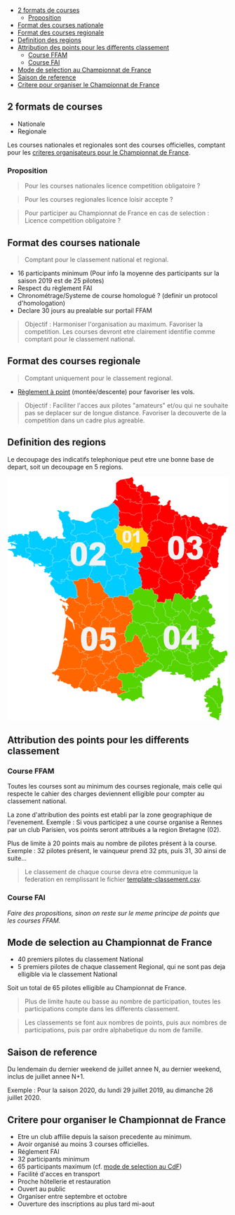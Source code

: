 <!-- TOC -->

- [2 formats de courses](#2-formats-de-courses)
  - [Proposition](#proposition)
- [Format des courses nationale](#format-des-courses-nationale)
- [Format des courses regionale](#format-des-courses-regionale)
- [Definition des regions](#definition-des-regions)
- [Attribution des points pour les differents classement](#attribution-des-points-pour-les-differents-classement)
  - [Course FFAM](#course-ffam)
  - [Course FAI](#course-fai)
- [Mode de selection au Championnat de France](#mode-de-selection-au-championnat-de-france)
- [Saison de reference](#saison-de-reference)
- [Critere pour organiser le Championnat de France](#critere-pour-organiser-le-championnat-de-france)

<!-- /TOC -->

## 2 formats de courses

- Nationale
- Regionale

Les courses nationales et regionales sont des courses officielles, comptant pour les [criteres organisateurs pour le Championnat de France](#critere-pour-organiser-le-championnat-de-france).

### Proposition

> Pour les courses nationales licence competition obligatoire ?

> Pour les courses regionales licence loisir accepte ?

> Pour participer au Championnat de France en cas de selection : Licence competition obligatoire ?

## Format des courses nationale

> Comptant pour le classement national et regional.

- 16 participants minimum (Pour info la moyenne des participants sur la saison 2019 est de 25 pilotes)
-	Respect du règlement FAI
-	Chronométrage/Systeme de course homologué ? (definir un protocol d'homologation)
- Declare 30 jours au prealable sur portail FFAM

> Objectif : Harmoniser l'organisation au maximum. Favoriser la competition. Les courses devront etre clairement identifie comme comptant pour le classement national.

## Format des courses regionale

> Comptant uniquement pour le classement regional.

-	[Règlement à point](reglement-a-point.md) (montée/descente) pour favoriser les vols.

> Objectif : Faciliter l'acces aux pilotes "amateurs" et/ou qui ne souhaite pas se deplacer sur de longue distance. Favoriser la decouverte de la competition dans un cadre plus agreable.

## Definition des regions

Le decoupage des indicatifs telephonique peut etre une bonne base de depart, soit un decoupage en 5 regions.

![](images/decoupage-regional.png)

## Attribution des points pour les differents classement

### Course FFAM

Toutes les courses sont au minimum des courses regionale, mais celle qui respecte le cahier des charges deviennent elligible pour compter au classement national.

La zone d'attribution des points est etabli par la zone geographique de l'evenement. Exemple : Si vous participez a une course organise a Rennes par un club Parisien, vos points seront attribués a la region Bretagne (02).

Plus de limite à 20 points mais au nombre de pilotes présent à la course. Exemple : 32 pilotes présent, le vainqueur prend 32 pts, puis 31, 30 ainsi de suite...

> Le classement de chaque course devra etre communique la federation en remplissant le fichier [template-classement.csv](fichiers/template-classement.csv).

### Course FAI

*Faire des propositions, sinon on reste sur le meme principe de points que les courses FFAM.*

## Mode de selection au Championnat de France

- 40 premiers pilotes du classement National
- 5 premiers pilotes de chaque classement Regional, qui ne sont pas deja elligible via le classement National

Soit un total de 65 pilotes elligible au Championnat de France.

> Plus de limite haute ou basse au nombre de participation, toutes les participations compte dans les differents classement.

> Les classements se font aux nombres de points, puis aux nombres de participations, puis par ordre alphabetique du nom de famille.

## Saison de reference

Du lendemain du dernier weekend de juillet annee N,  au dernier weekend, inclus de juillet annee N+1.

Exemple : Pour la saison 2020, du lundi 29 juillet 2019,  au dimanche 26 juillet 2020.

## Critere pour organiser le Championnat de France

- Etre un club affilie depuis la saison precedente au minimum.
- Avoir organisé au moins 3 courses officielles.
- Réglement FAI
- 32 participants minimum
- 65 participants maximum (cf. [mode de selection au CdF](#mode-de-selection-au-championnat-de-france))
- Facilité d'acces en transport
- Proche hôtellerie et restauration
- Ouvert au public
- Organiser entre septembre et octobre
- Ouverture des inscriptions au plus tard mi-aout